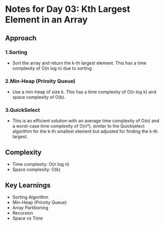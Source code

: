 # Notes for Day 03: Kth Largest Element in an Array

## Approach

### 1.Sorting

- Sort the array and return the k-th largest element. This has a time complexity of O(n log n) due to sorting.

### 2.Min-Heap (Priroity Queue)

- Use a min-heap of size k. This has a time complexity of O(n log k) and space complexity of O(k).

### 3.QuickSelect

- This is an efficient solution with an average time complexity of O(n) and a worst-case time complexity of O(n²), similar to the Quickselect algorithm for the k-th smallest element but adjusted for finding the k-th largest.

## Complexity

- Time complexity: O(n log n)
- Space complexity: O(k)

## Key Learnings

- Sorting Algorithm
- Min-Heap (Priroity Queue)
- Array Partitioning
- Recursion
- Space vs Time
